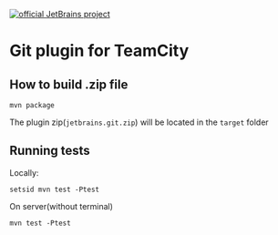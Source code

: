 [![official JetBrains project](https://jb.gg/badges/official-flat-square.svg)](https://github.com/jetbrains#jetbrains-on-github)

Git plugin for TeamCity
=======================

How to build .zip file
----------------------
```
mvn package
```
The plugin zip(`jetbrains.git.zip`) will be located in the `target` folder

Running tests
--------------
 Locally: 
 ```
 setsid mvn test -Ptest
 ```
 On server(without terminal)
 ```
 mvn test -Ptest
 ```